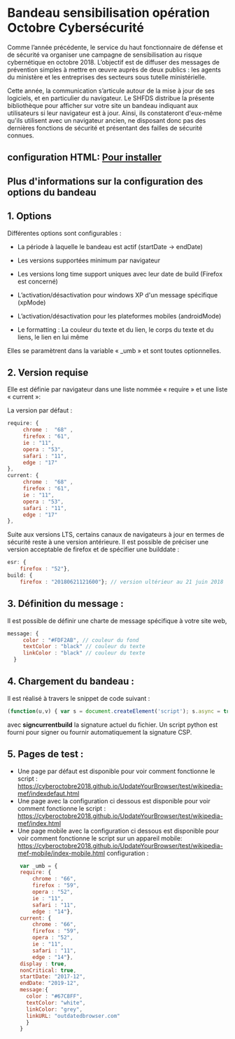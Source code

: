 
# Bandeau sensibilisation opération Octobre Cybersécurité 

Comme l’année précédente, le service du haut fonctionnaire de défense et de sécurité va organiser une campagne de sensibilisation au risque cybernétique en octobre 2018. L’objectif est de diffuser des messages de prévention simples à mettre en œuvre auprès de deux publics : les agents du ministère et les entreprises des secteurs sous tutelle ministérielle.

Cette année, la communication s’articule autour de la mise à jour de ses logiciels, et en particulier du navigateur. Le SHFDS distribue la présente bibliothèque pour afficher sur votre site un bandeau indiquant aux utilisateurs si leur navigateur est à jour. Ainsi, ils constateront d'eux-même qu'ils utilisent avec un navigateur ancien, ne disposant donc pas des dernières fonctions de sécurité et présentant des failles de sécurité connues.


## configuration HTML: [Pour installer](INSTALL.md)
## Plus d'informations sur la configuration des options du bandeau                     
## 1. Options

Différentes options sont configurables :

- La période à laquelle le bandeau est actif (startDate -> endDate)

- Les versions supportées minimum par navigateur

- Les versions long time support uniques avec leur date de build (Firefox est concerné)

- L’activation/désactivation pour windows XP d'un message spécifique (xpMode)

- L’activation/désactivation pour les plateformes mobiles (androidMode)

- Le formatting : La couleur du texte et du lien, le corps du texte et du liens, le lien en lui même  

Elles se paramètrent dans la variable « _umb » et sont toutes optionnelles.

 
## 2. Version requise  

Elle est définie par navigateur dans une liste nommée « require » et une liste « current »:

La version par défaut :
```javascript
require: {
     chrome :  "68" ,
     firefox : "61",
     ie : "11",
     opera : "53",
     safari : "11",
     edge : "17"
},
current: {
     chrome :  "68" ,
     firefox : "61",
     ie : "11",
     opera : "53",
     safari : "11",
     edge : "17"
},
``` 
Suite aux versions LTS, certains canaux de navigateurs à jour en termes de sécurité reste à une version antérieure. Il est possible de préciser une version acceptable de firefox et de spécifier une builddate : 
```javascript
esr: {
    firefox : "52"},
build: {
    firefox : "20180621121600"}; // version ultérieur au 21 juin 2018
```	
	
## 3. Définition du message :

Il est possible de définir une charte de message spécifique à votre site web,
```javascript
message: {
     color : "#FDF2AB", // couleur du fond
     textColor : "black" // couleur du texte
     linkColor : "black" // couleur du texte
  }
```
## 4. Chargement du bandeau :

 Il est réalisé à travers le snippet de code suivant :
```javascript
(function(u,v) { var s = document.createElement('script'); s.async = true; s.src = u;s.integrity = v; var b = document.getElementsByTagName('script'); b.parentNode.insertBefore(s, b); }) ('umb2.js',"sha25-signcurrentbuild");
```

avec **signcurrentbuild** la signature actuel du fichier.
Un script python est fourni pour signer ou fournir automatiquement la signature CSP.

## 5. Pages de test :

- Une page par défaut est disponible pour voir comment fonctionne le script :
https://cyberoctobre2018.github.io/UpdateYourBrowser/test/wikipedia-mef/indexdefaut.html
- Une page avec la configuration ci dessous est disponible pour voir comment fonctionne le script :
https://cyberoctobre2018.github.io/UpdateYourBrowser/test/wikipedia-mef/index.html
- Une page mobile avec la configuration ci dessous est disponible pour voir comment fonctionne le script sur un appareil mobile:
https://cyberoctobre2018.github.io/UpdateYourBrowser/test/wikipedia-mef-mobile/index-mobile.html
configuration :
```javascript
    var _umb = {
    require: {
        chrome : "66",
        firefox : "59",
        opera : "52",
        ie : "11",
        safari : "11",
        edge : "14"},
    current: {
        chrome : "66",
        firefox : "59",
        opera : "52",
        ie : "11",
        safari : "11",
        edge : "14"},
    display : true,
    nonCritical: true,
    startDate: "2017-12",
    endDate: "2019-12",
    message:{
      color : "#67C8FF",
      textColor: "white",
      linkColor: "grey",
      linkURL: "outdatedbrowser.com"
      }
    }
```

